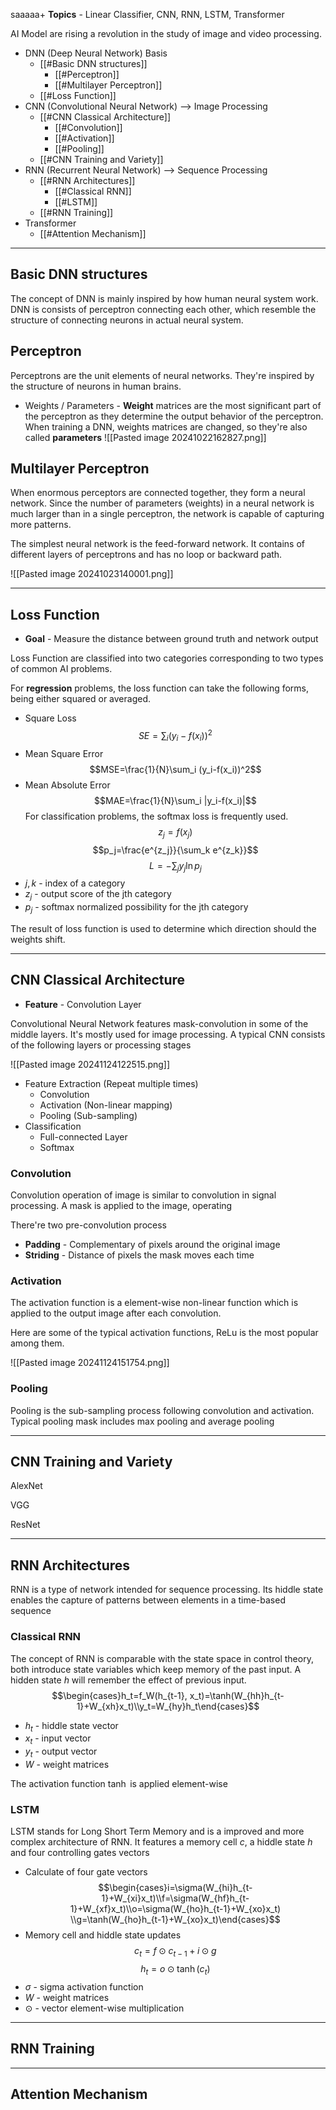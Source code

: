 saaaaa+ **Topics** - Linear Classifier, CNN, RNN, LSTM, Transformer  

AI Model are rising a revolution in the study of image and video processing. 

+ DNN (Deep Neural Network) Basis
	+ [[#Basic DNN structures]]
		+ [[#Perceptron]]
		+ [[#Multilayer Perceptron]]
	+ [[#Loss Function]]
+ CNN (Convolutional Neural Network) --> Image Processing
	+ [[#CNN Classical Architecture]]
		+ [[#Convolution]]
		+ [[#Activation]]
		+ [[#Pooling]]
	+ [[#CNN Training and Variety]]
+ RNN (Recurrent Neural Network) --> Sequence Processing
	+ [[#RNN Architectures]]
		+ [[#Classical RNN]]
		+ [[#LSTM]]
	+ [[#RNN Training]]
+ Transformer
	+ [[#Attention Mechanism]]


---
## Basic DNN structures

The concept of DNN is mainly inspired by how human neural system work. DNN is consists of perceptron connecting each other, which resemble the structure of connecting neurons in actual neural system.

## Perceptron

Perceptrons are the unit elements of neural networks. They're inspired by the structure of neurons in human brains.

+ Weights / Parameters - **Weight** matrices are the most significant part of the perceptron as they determine the output behavior of the perceptron. When training a DNN, weights matrices are changed, so they're also called **parameters**
![[Pasted image 20241022162827.png]]
## Multilayer Perceptron

When enormous perceptors are connected together, they form a neural network. Since the number of parameters (weights) in a neural network is much larger than in a single perceptron, the network is capable of capturing more patterns.

The simplest neural network is the feed-forward network. It contains of different layers of perceptrons and has no loop or backward path.

![[Pasted image 20241023140001.png]]

---
## Loss Function

+ **Goal** - Measure the distance between ground truth and network output

Loss Function are classified into two categories corresponding to two types of common AI problems.

For **regression** problems, the loss function can take the following forms, being either squared or averaged.

+ Square Loss
$$SE=\sum_i (y_i-f(x_i))^2$$
+ Mean Square Error
$$MSE=\frac{1}{N}\sum_i (y_i-f(x_i))^2$$
+ Mean Absolute Error
$$MAE=\frac{1}{N}\sum_i |y_i-f(x_i)|$$
For classification problems, the softmax loss is frequently used.
$$z_j=f(x_j)$$
$$p_j=\frac{e^{z_j}}{\sum_k e^{z_k}}$$
$$L=-\sum_j y_j \ln p_j$$
+ $j, k$ - index of a category
+ $z_j$ - output score of the jth category
+ $p_j$ - softmax normalized possibility for the jth category 

The result of loss function is used to determine which direction should the weights shift.

---
## CNN Classical Architecture 

 + **Feature** - Convolution Layer

Convolutional Neural Network features mask-convolution in some of the middle layers. It's mostly used for image processing. A typical CNN consists of the following layers or processing stages

![[Pasted image 20241124122515.png]]

+ Feature Extraction (Repeat multiple times)
	+ Convolution
	+ Activation (Non-linear mapping)
	+ Pooling (Sub-sampling)
+ Classification
	+ Full-connected Layer
	+ Softmax

### Convolution

Convolution operation of image is similar to convolution in signal processing. A mask is applied to the image, operating 

There're two pre-convolution process

+ **Padding** - Complementary of pixels around the original image
+ **Striding** - Distance of pixels the mask moves each time 

### Activation

The activation function is a element-wise non-linear function which is applied to the output image after each convolution. 

Here are some of the typical activation functions, ReLu is the most popular among them. 

![[Pasted image 20241124151754.png]]

### Pooling

Pooling is the sub-sampling process following convolution and activation. Typical pooling mask includes max pooling and average pooling

---
## CNN Training and Variety

AlexNet

VGG

ResNet


---
## RNN Architectures

RNN is a type of network intended for sequence processing. Its hiddle state enables the capture of patterns between elements in a time-based sequence

### Classical RNN

The concept of RNN is comparable with the state space in control theory, both introduce state variables which keep memory of the past input. A hidden state $h$ will remember the effect of previous input.
$$\begin{cases}h_t=f_W(h_{t-1}, x_t)=\tanh(W_{hh}h_{t-1}+W_{xh}x_t)\\y_t=W_{hy}h_t\end{cases}$$
+ $h_t$ - hiddle state vector
+ $x_t$ - input vector
+ $y_t$ - output vector
+ $W$ - weight matrices

The activation function $\tanh$ is applied element-wise

### LSTM

LSTM stands for Long Short Term Memory and is a improved and more complex architecture of RNN. It features a memory cell $c$, a hiddle state $h$ and four controlling gates vectors

+ Calculate of four gate vectors
$$\begin{cases}i=\sigma(W_{hi}h_{t-1}+W_{xi}x_t)\\f=\sigma(W_{hf}h_{t-1}+W_{xf}x_t)\\o=\sigma(W_{ho}h_{t-1}+W_{xo}x_t)
\\g=\tanh(W_{ho}h_{t-1}+W_{xo}x_t)\end{cases}$$
+ Memory cell and hiddle state updates
$$c_t=f\odot c_{t-1}+i\odot g$$
$$h_t=o\odot \tanh(c_t)$$
+ $\sigma$ - sigma activation function
+ $W$ - weight matrices
+ $\odot$ - vector element-wise multiplication

---
## RNN Training




---
## Attention Mechanism

